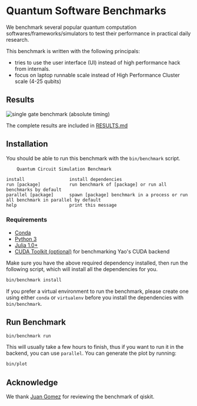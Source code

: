 # Quantum Software Benchmarks

We benchmark several popular quantum computation softwares/frameworks/simulators to test their performance
in practical daily research.

This benchmark is written with the following principals:

- tries to use the user interface (UI) instead of high performance hack from internals.
- focus on laptop runnable scale instead of High Performance Cluster scale (4-25 qubits)

## Results

<img src="https://github.com/Roger-luo/quantum-benchmarks/blob/master/images/gates.png" alt="single gate benchmark (absolute timing)"></img>

The complete results are included in [RESULTS.md](https://github.com/Roger-luo/quantum-benchmarks/blob/master/RESULTS.md)

## Installation

You should be able to run this benchmark with the `bin/benchmark` script.

```
    Quantum Circuit Simulation Benchmark

install                 install dependencies
run [package]           run benchmark of [package] or run all benchmarks by default
parallel [package]      spawn [package] benchmark in a process or run all benchmark in parallel by default
help                    print this message
```

### Requirements

- [Conda](https://conda.io/projects/conda/en/latest/user-guide/install/index.html?highlight=conda)
- [Python 3](https://www.python.org/downloads/)
- [Julia 1.0+](https://julialang.org/)
- [CUDA Toolkit (optional)](https://developer.nvidia.com/cuda-toolkit) for benchmarking Yao's CUDA backend

Make sure you have the above required dependency installed, then run the following script, which will install
all the dependencies for you.

```sh
bin/benchmark install
```

If you prefer a virtual environment to run the benchmark, please create one using either `conda` or `virtualenv`
before you install the dependencies with `bin/benchmark`.

## Run Benchmark

```sh
bin/benchmark run
```

This will usually take a few hours to finish, thus if you want to run it in the backend, you can use `parallel`.
You can generate the plot by running:

```sh
bin/plot
```

## Acknowledge

We thank [Juan Gomez](https://github.com/atilag) for reviewing the benchmark of qiskit.
